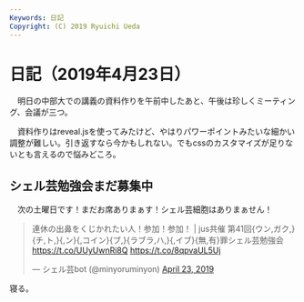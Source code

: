 ```yaml
---
Keywords: 日記
Copyright: (C) 2019 Ryuichi Ueda
---
```


# 日記（2019年4月23日）

　明日の中部大での講義の資料作りを午前中したあと、午後は珍しくミーティング、会議が三つ。

　資料作りはreveal.jsを使ってみたけど、やはりパワーポイントみたいな細かい調整が難しい。引き返すなら今かもしれない。でもcssのカスタマイズが足りないとも言えるので悩みどころ。

## シェル芸勉強会まだ募集中

　次の土曜日です！まだお席ありまぁす！シェル芸細胞はありまぁせん！

<blockquote class="twitter-tweet" data-partner="tweetdeck"><p lang="ja" dir="ltr">連休の出鼻をくじかれたい人！参加！参加！ | jus共催 第41回{ウン,ガク,}{チ,ト,}{,ン}{,コイン}{ブ,}{ラブラ,ハ,}{,イブ}{無,有}罪シェル芸勉強会 <a href="https://t.co/UUyUwnRi8Q">https://t.co/UUyUwnRi8Q</a> <a href="https://t.co/8qpvaUL5Uj">https://t.co/8qpvaUL5Uj</a></p>&mdash; シェル芸bot (@minyoruminyon) <a href="https://twitter.com/minyoruminyon/status/1120693209540096000?ref_src=twsrc%5Etfw">April 23, 2019</a></blockquote>
<script async src="https://platform.twitter.com/widgets.js" charset="utf-8"></script>

寝る。
